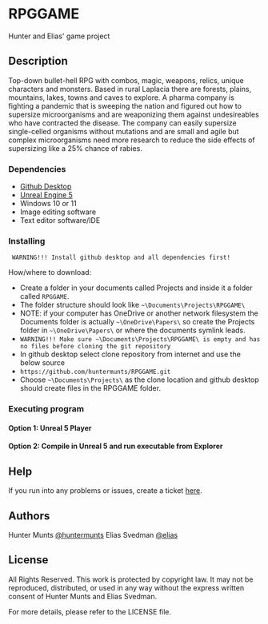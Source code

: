 # RPGGAME
Hunter and Elias' game project

## Description

Top-down bullet-hell RPG with combos, magic, weapons, relics, unique characters and monsters. Based in rural Laplacia there are forests, plains, mountains, lakes, towns and caves to explore. A pharma company is fighting a pandemic that is sweeping the nation and figured out how to supersize microorganisms and are weaponizing them against undesireables who have contracted the disease. The company can easily supersize single-celled organisms without mutations and are small and agile but complex microorganisms need more research to reduce the side effects of supersizing like a 25% chance of rabies. 

### Dependencies

* [Github Desktop](https://desktop.github.com/)
* [Unreal Engine 5](https://www.unrealengine.com/en-US/unreal-engine-5)
* Windows 10 or 11
* Image editing software
* Text editor software/IDE

### Installing
``` WARNING!!! Install github desktop and all dependencies first!```

How/where to download:
* Create a folder in your documents called Projects and inside it a folder called ```RPGGAME```. 
* The folder structure should look like ```~\Documents\Projects\RPGGAME\```
* NOTE: if your computer has OneDrive or another network filesystem the Documents folder is actually ```~\OneDrive\Papers\``` so create the Projects folder in ```~\OneDrive\Papers\``` or where the documents symlink leads.
* ```WARNING!!! Make sure ~\Documents\Projects\RPGGAME\ is empty and has no files before cloning the git repository```
* In github desktop select clone repository from internet and use the below source
* ```https://github.com/huntermunts/RPGGAME.git```
* Choose ```~\Documents\Projects\``` as the clone location and github desktop should create files in the RPGGAME folder.

### Executing program

#### Option 1: Unreal 5 Player

#### Option 2: Compile in Unreal 5 and run executable from Explorer

## Help

If you run into any problems or issues, create a ticket [here](https://github.com/huntermunts/RPGGAME/issues/new).

## Authors

Hunter Munts [@huntermunts](mailto:huntermunts@gmail.com)
Elias Svedman  [@elias](https://www.youtube.com/@eliassvedman7990)

## License

All Rights Reserved. This work is protected by copyright law. It may not be reproduced, distributed, or used in any way without the express written consent of Hunter Munts and Elias Svedman.

For more details, please refer to the LICENSE file.